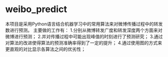 # weibo_predict
本项目是采用Python语言结合机器学习中的常用算法来对微博传播过程中的转发数进行预测。
主要做的工作有：
1.分别从微博转发广度和转发深度两个方面来对微博进行预测；
2.并对传播过程中可能出现峰值的时刻进行了预测研究；
3.通过对算法的改进使得算法的预测准确率得到了一定的提升；
4.通过使用图的方式来更直观的对比显示各算法之间的优劣性；
